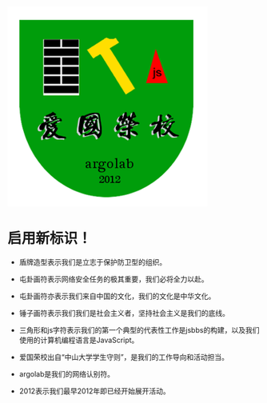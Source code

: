 ![](argolab.png)

启用新标识！
============

* 盾牌造型表示我们是立志于保护防卫型的组织。

* 屯卦画符表示网络安全任务的极其重要，我们必将全力以赴。

* 屯卦画符亦表示我们来自中国的文化，我们的文化是中华文化。

* 锤子画符表示我们我们是社会主义者，坚持社会主义是我们的底线。

* 三角形和js字符表示我们的第一个典型的代表性工作是jsbbs的构建，以及我们使用的计算机编程语言是JavaScript。

* 爱国荣校出自“中山大学学生守则”，是我们的工作导向和活动担当。

* argolab是我们的网络认别符。

* 2012表示我们最早2012年即已经开始展开活动。
